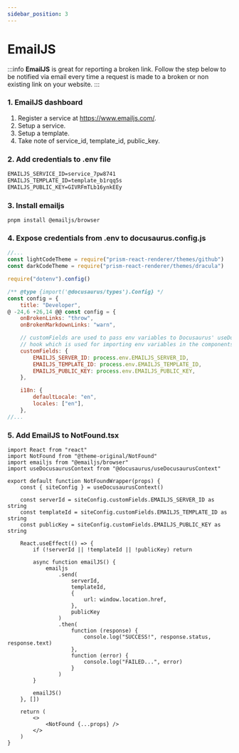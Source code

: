```yaml
---
sidebar_position: 3
---
```


# EmailJS

:::info
**EmailJS** is great for reporting a broken link. Follow the step below to be notified via email every time a request is made to a broken or non existing link on your website.
:::

### 1. EmailJS dashboard

1. Register a service at https://www.emailjs.com/.
2. Setup a service.
3. Setup a template.
4. Take note of service_id, template_id, public_key.

### 2. Add credentials to .env file

```txt title=".env"
EMAILJS_SERVICE_ID=service_7pw8741
EMAILJS_TEMPLATE_ID=template_b1rqq5s
EMAILJS_PUBLIC_KEY=GIVRFmTLb16ynkEEy
```

### 3. Install emailjs

```
pnpm install @emailjs/browser
```

### 4. Expose credentials from .env to docusaurus.config.js

```js {5,14-19}
//...
const lightCodeTheme = require("prism-react-renderer/themes/github")
const darkCodeTheme = require("prism-react-renderer/themes/dracula")

require("dotenv").config()

/** @type {import('@docusaurus/types').Config} */
const config = {
    title: "Developer",
@ -24,6 +26,14 @@ const config = {
    onBrokenLinks: "throw",
    onBrokenMarkdownLinks: "warn",

    // customFields are used to pass env variables to Docusaurus' useDocusaurusContext
    // hook which is used for importing env variables in the components
    customFields: {
        EMAILJS_SERVER_ID: process.env.EMAILJS_SERVER_ID,
        EMAILJS_TEMPLATE_ID: process.env.EMAILJS_TEMPLATE_ID,
        EMAILJS_PUBLIC_KEY: process.env.EMAILJS_PUBLIC_KEY,
    },

    i18n: {
        defaultLocale: "en",
        locales: ["en"],
    },
//...
```

### 5. Add EmailJS to NotFound.tsx

```tsx title="./src/theme/NotFound.tsx"
import React from "react"
import NotFound from "@theme-original/NotFound"
import emailjs from "@emailjs/browser"
import useDocusaurusContext from "@docusaurus/useDocusaurusContext"

export default function NotFoundWrapper(props) {
    const { siteConfig } = useDocusaurusContext()

    const serverId = siteConfig.customFields.EMAILJS_SERVER_ID as string
    const templateId = siteConfig.customFields.EMAILJS_TEMPLATE_ID as string
    const publicKey = siteConfig.customFields.EMAILJS_PUBLIC_KEY as string

    React.useEffect(() => {
        if (!serverId || !templateId || !publicKey) return

        async function emailJS() {
            emailjs
                .send(
                    serverId,
                    templateId,
                    {
                        url: window.location.href,
                    },
                    publicKey
                )
                .then(
                    function (response) {
                        console.log("SUCCESS!", response.status, response.text)
                    },
                    function (error) {
                        console.log("FAILED...", error)
                    }
                )
        }

        emailJS()
    }, [])

    return (
        <>
            <NotFound {...props} />
        </>
    )
}
```
